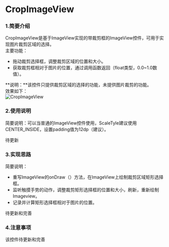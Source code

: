 # CropImageView
### 1.简要介绍
CropImageView是基于ImageView实现的带裁剪框的ImageView控件，可用于实现图片裁剪区域的选择。  
主要功能：
* 拖动裁剪选择框，调整裁剪区域的位置和大小。
* 获取裁剪框相对于图片的位置，通过调用函数返回（float类型，0.0~1.0数值）。

**说明：**该控件只提供裁剪区域的选择的功能，未提供图片裁剪的功能。  
效果如下：  
![CropImageView](https://github.com/truistic/android-open-cropimageview/blob/master/screenshot/screenshot1.png)  
### 2.使用说明
简要说明：可以当普通的ImageView控件使用，ScaleTyle建议使用CENTER_INSIDE，设置padding值为12dp（建议）。

待更新
### 3.实现思路
简要说明：  
* 重写ImageView的onDraw（）方法，在ImageView上绘制裁剪区域矩形选择框。
* 监听触摸手势的动作，调整裁剪矩形选择框的位置和大小，刷新，重新绘制Imageview。
* 记录并计算矩形选择框相对于图片的位置。

待更新和完善
### 4.注意事项
该控件待更新和完善


